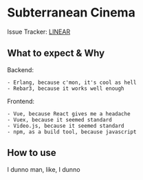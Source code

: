 # Subterranean Cinema

Issue Tracker: [LINEAR](https://linear.app/subterranean-cinema/team/SUB/active)

## What to expect & Why

Backend:

    - Erlang, because c'mon, it's cool as hell
    - Rebar3, because it works well enough

Frontend:

    - Vue, because React gives me a headache
    - Vuex, because it seemed standard
    - Video.js, because it seemed standard
    - npm, as a build tool, because javascript

## How to use

I dunno man, like, I dunno
